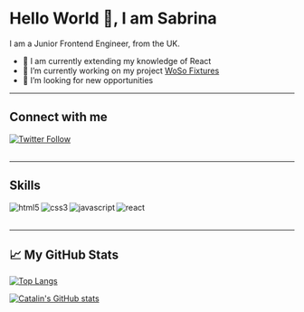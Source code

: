 # Hello World 👋, I am Sabrina

I am a Junior Frontend Engineer, from the UK.

- 🌱 I am currently extending my knowledge of React
- 🔭 I’m currently working on my project <a href="https://www.wosofixtures.com" target="_blank" rel="noopener">WoSo Fixtures</a>
- 👀 I’m looking for new opportunities

---

## Connect with me

<!-- [<img align="left" alt="twitter" src="https://img.shields.io/badge/twitter-%231DA1F2.svg?&style=for-the-badge&logo=twitter&logoColor=white" target="_blank" />](https://twitter.com/saromsaweb) -->
<!-- <a href="https://twitter.com/saromsaweb" target="_blank" rel="noopener"><img alt="twitter" src="https://img.shields.io/badge/twitter-%231DA1F2.svg?&style=for-the-badge&logo=twitter&logoColor=white"/></a> -->

[![Twitter Follow](https://img.shields.io/twitter/follow/saromsaweb?style=social)](https://twitter.com/saromsaweb)
<br>
<br>

---

## Skills

<img align="left" alt="html5" src="https://img.shields.io/badge/HTML5-E34F26?style=for-the-badge&logo=html5&logoColor=white"/>
<img align="left" alt="css3" src="https://img.shields.io/badge/CSS3-1572B6?style=for-the-badge&logo=css3&logoColor=white"/>
<img align="left" alt="javascript" src="https://img.shields.io/badge/JavaScript-F7DF1E?style=for-the-badge&logo=javascript&logoColor=black"/>
<img align="left" alt="react" src="https://img.shields.io/badge/React-20232A?style=for-the-badge&logo=react&logoColor=61DAFB"/>

<br>
<br>

---

## &#x1f4c8; My GitHub Stats

[![Top Langs](https://github-readme-stats.vercel.app/api/top-langs/?username=ssrome&hide=java&theme=radical)](https://github.com/anuraghazra/github-readme-stats)

[![Catalin's GitHub stats](https://github-readme-stats.vercel.app/api?username=ssrome&theme=radical)](https://github.com/anuraghazra/github-readme-stats)

<!--
**ssrome/ssrome** is a ✨ _special_ ✨ repository because its `README.md` (this file) appears on your GitHub profile.

Here are some ideas to get you started:

- 🔭 I’m currently working on ...
- 🌱 I’m currently learning ...
- 👯 I’m looking to collaborate on ...
- 🤔 I’m looking for help with ...
- 💬 Ask me about ...
- 📫 How to reach me: ...
- 😄 Pronouns: ...
- ⚡ Fun fact: ...
-->
